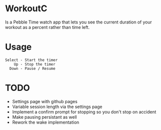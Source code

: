# WorkoutC
Is a Pebble Time watch app that lets you see the current duration of your workout as a percent rather than time left.

# Usage
```
Select - Start the timer
    Up - Stop the timer
  Down - Pause / Resume
```

# TODO
* Settings page with github pages
* Variable session length via the settings page
* Implement a confirm prompt for stopping so you don't stop on accident
* Make pausing persistant as well
* Rework the wake implementation 